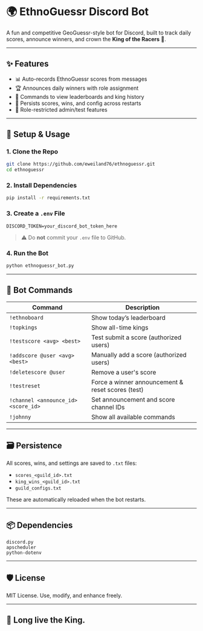 
# 🌍 EthnoGuessr Discord Bot

A fun and competitive GeoGuessr-style bot for Discord, built to track daily scores, announce winners, and crown the **King of the Racers** 👑.

---

## ✨ Features

- 📊 Auto-records EthnoGuessr scores from messages
- 🏆 Announces daily winners with role assignment
- 🧾 Commands to view leaderboards and king history
- 💾 Persists scores, wins, and config across restarts
- 🔐 Role-restricted admin/test features

---

## 🚀 Setup & Usage

### 1. Clone the Repo

```bash
git clone https://github.com/eweiland76/ethnoguessr.git
cd ethnoguessr
```

### 2. Install Dependencies

```bash
pip install -r requirements.txt
```

### 3. Create a `.env` File

```env
DISCORD_TOKEN=your_discord_bot_token_here
```

> ⚠️ Do **not** commit your `.env` file to GitHub.

### 4. Run the Bot

```bash
python ethnoguessr_bot.py
```

---

## 🧠 Bot Commands

| Command                      | Description                                           |
|-----------------------------|-------------------------------------------------------|
| `!ethnoboard`               | Show today’s leaderboard                             |
| `!topkings`                 | Show all-time kings                                  |
| `!testscore <avg> <best>`   | Test submit a score (authorized users)              |
| `!addscore @user <avg> <best>` | Manually add a score (authorized users)         |
| `!deletescore @user`        | Remove a user's score                                |
| `!testreset`                | Force a winner announcement & reset scores (test)    |
| `!channel <announce_id> <score_id>` | Set announcement and score channel IDs    |
| `!johnny`                   | Show all available commands                          |

---

## 🗃 Persistence

All scores, wins, and settings are saved to `.txt` files:

- `scores_<guild_id>.txt`
- `king_wins_<guild_id>.txt`
- `guild_configs.txt`

These are automatically reloaded when the bot restarts.

---

## 📦 Dependencies

```
discord.py
apscheduler
python-dotenv
```

---

## 🛡 License

MIT License. Use, modify, and enhance freely.

---

## 👑 Long live the King.
